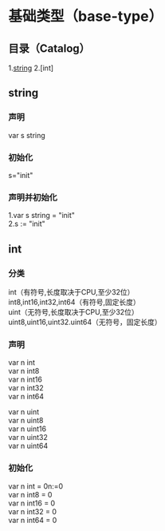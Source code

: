 # 基础类型（base-type）
## 目录（Catalog）
1.[string](https://github.com/EvenBoom/GO-MYGO/blob/master/base-type/README.md#%E5%88%9D%E5%A7%8B%E5%8C%96)
2.[int]
## string
### 声明
var s string
### 初始化
s="init"
### 声明并初始化
1.var s string = "init"</br>
2.s := "init"
## int
### 分类
int（有符号,长度取决于CPU,至少32位）</br>
int8,int16,int32,int64（有符号,固定长度）</br>
uint（无符号,长度取决于CPU,至少32位）</br>
uint8,uint16,uint32.uint64（无符号，固定长度）</br>
### 声明
var n int</br>
var n int8</br>
var n int16</br>
var n int32</br>
var n int64</br>

var n uint</br>
var n uint8</br>
var n uint16</br>
var n uint32</br>
var n uint64</br>
### 初始化
var n int = 0</t></t>n:=0</br>
var n int8 = 0</br>
var n int16 = 0</br>
var n int32 = 0</br>
var n int64 = 0</br>
